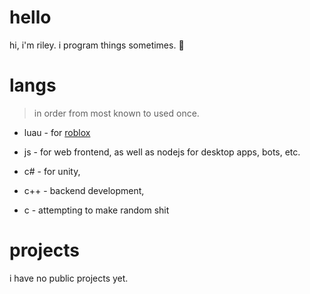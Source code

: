# hello  
hi, i'm riley. i program things sometimes. 🤑

# langs
> in order from most known to used once.

- luau - for [roblox](https://create.roblox.com)

- js - for web frontend, as well as nodejs for desktop apps, bots, etc.

- c# - for unity,

- c++ - backend development,

- c - attempting to make random shit

# projects
i have no public projects yet.
